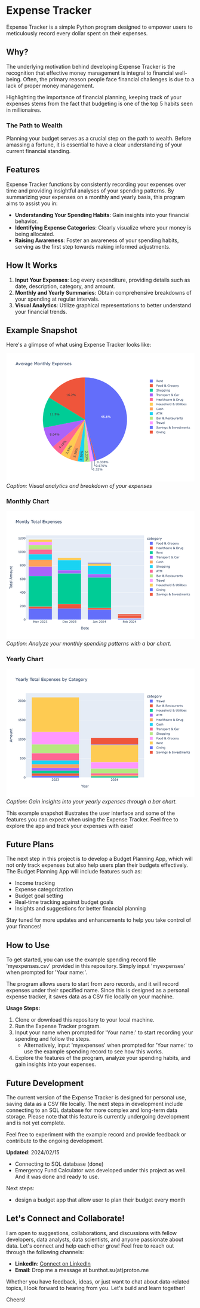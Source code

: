 # Expense Tracker
Expense Tracker is a simple Python program designed to empower users to meticulously record every dollar spent on their expenses.

## Why?
The underlying motivation behind developing Expense Tracker is the recognition that effective money management is integral to financial well-being. Often, the primary reason people face financial challenges is due to a lack of proper money management.

Highlighting the importance of financial planning, keeping track of your expenses stems from the fact that budgeting is one of the top 5 habits seen in millionaires.

### The Path to Wealth
Planning your budget serves as a crucial step on the path to wealth. Before amassing a fortune, it is essential to have a clear understanding of your current financial standing.

## Features
Expense Tracker functions by consistently recording your expenses over time and providing insightful analyses of your spending patterns. By summarizing your expenses on a monthly and yearly basis, this program aims to assist you in:

- **Understanding Your Spending Habits**: Gain insights into your financial behavior.
- **Identifying Expense Categories**: Clearly visualize where your money is being allocated.
- **Raising Awareness**: Foster an awareness of your spending habits, serving as the first step towards making informed adjustments.

## How It Works
1. **Input Your Expenses**: Log every expenditure, providing details such as date, description, category, and amount.
2. **Monthly and Yearly Summaries**: Obtain comprehensive breakdowns of your spending at regular intervals.
3. **Visual Analytics**: Utilize graphical representations to better understand your financial trends.

## Example Snapshot

Here's a glimpse of what using Expense Tracker looks like:

![Expense Tracker Analytics](https://github.com/suphawadeeth/expense_tracker/blob/master/monthly_exp_pie.png)
*Caption: Visual analytics and breakdown of your expenses*

### Monthly Chart
![Monthly Chart](https://github.com/suphawadeeth/expense_tracker/blob/master/monthly_exp_bar.png)
*Caption: Analyze your monthly spending patterns with a bar chart.*

### Yearly Chart
![Yearly Chart](https://github.com/suphawadeeth/expense_tracker/blob/master/yearly_tot_exp_bar.png)
*Caption: Gain insights into your yearly expenses through a bar chart.*

This example snapshot illustrates the user interface and some of the features you can expect when using the Expense Tracker. Feel free to explore the app and track your expenses with ease!

## Future Plans

The next step in this project is to develop a Budget Planning App, which will not only track expenses but also help users plan their budgets effectively. The Budget Planning App will include features such as:

- Income tracking
- Expense categorization
- Budget goal setting
- Real-time tracking against budget goals
- Insights and suggestions for better financial planning

Stay tuned for more updates and enhancements to help you take control of your finances!

## How to Use

To get started, you can use the example spending record file 'myexpenses.csv' provided in this repository. Simply input 'myexpenses' when prompted for 'Your name:'.

The program allows users to start from zero records, and it will record expenses under their specified name. Since this is designed as a personal expense tracker, it saves data as a CSV file locally on your machine.

**Usage Steps:**
1. Clone or download this repository to your local machine.
2. Run the Expense Tracker program.
3. Input your name when prompted for 'Your name:' to start recording your spending and follow the steps.
   - Alternatively, input 'myexpenses' when prompted for 'Your name:' to use the example spending record to see how this works.
4. Explore the features of the program, analyze your spending habits, and gain insights into your expenses.


## Future Development

The current version of the Expense Tracker is designed for personal use, saving data as a CSV file locally. The next steps in development include connecting to an SQL database for more complex and long-term data storage. Please note that this feature is currently undergoing development and is not yet complete.

Feel free to experiment with the example record and provide feedback or contribute to the ongoing development.

**Updated**: 
2024/02/15
- Connecting to SQL database (done)
- Emergency Fund Calculator was developed under this project as well. And it was done and ready to use.

Next steps:
- design a budget app that allow user to plan their budget every month


## Let's Connect and Collaborate!

I am open to suggestions, collaborations, and discussions with fellow developers, data analysts, data scientists, and anyone passionate about data. Let's connect and help each other grow! Feel free to reach out through the following channels:

- **LinkedIn**: [Connect on LinkedIn](https://www.linkedin.com/in/bunthot/)
- **Email**: Drop me a message at bunthot.su(at)proton.me

Whether you have feedback, ideas, or just want to chat about data-related topics, I look forward to hearing from you. Let's build and learn together!

Cheers!